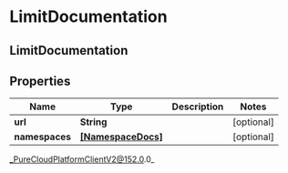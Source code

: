 # LimitDocumentation

## LimitDocumentation

## Properties

|Name | Type | Description | Notes|
|------------ | ------------- | ------------- | -------------|
| **url** | **String** |  | [optional] |
| **namespaces** | [**[NamespaceDocs]**](NamespaceDocs) |  | [optional] |



_PureCloudPlatformClientV2@152.0.0_
